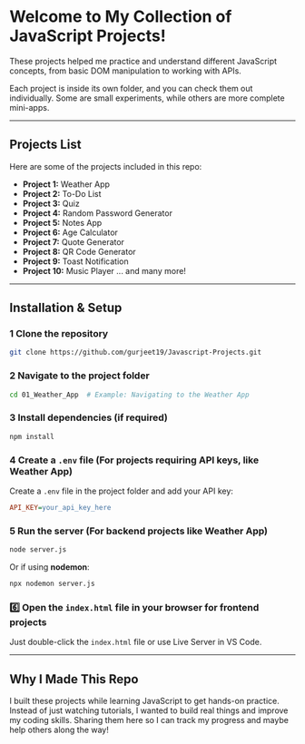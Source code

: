 # Welcome to My Collection of JavaScript Projects! 

These projects helped me practice and understand different JavaScript concepts, from basic DOM manipulation to working with APIs.

Each project is inside its own folder, and you can check them out individually. Some are small experiments, while others are more complete mini-apps.

---

##  Projects List
Here are some of the projects included in this repo:

- **Project 1:** Weather App
- **Project 2:** To-Do List
- **Project 3:** Quiz
- **Project 4:** Random Password Generator
- **Project 5:** Notes App
- **Project 6:** Age Calculator
- **Project 7:** Quote Generator
- **Project 8:** QR Code Generator
- **Project 9:** Toast Notification
- **Project 10:** Music Player 
... and many more!

---

##  Installation & Setup

### 1️ Clone the repository
```sh
git clone https://github.com/gurjeet19/Javascript-Projects.git
```

### 2️ Navigate to the project folder
```sh
cd 01_Weather_App  # Example: Navigating to the Weather App
```

### 3️ Install dependencies (if required)
```sh
npm install
```

### 4️ Create a `.env` file (For projects requiring API keys, like Weather App)
Create a `.env` file in the project folder and add your API key:
```ini
API_KEY=your_api_key_here
```

### 5️ Run the server (For backend projects like Weather App)
```sh
node server.js
```

Or if using **nodemon**:
```sh
npx nodemon server.js
```

### 6️⃣ Open the `index.html` file in your browser for frontend projects
Just double-click the `index.html` file or use Live Server in VS Code.

---

##  Why I Made This Repo
I built these projects while learning JavaScript to get hands-on practice. Instead of just watching tutorials, I wanted to build real things and improve my coding skills. Sharing them here so I can track my progress and maybe help others along the way!